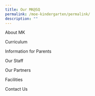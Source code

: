 ```yaml
---
title: Our MK@SQ
permalink: /moe-kindergarten/permalink/
description: ""
---
```





About MK

Curriculum

Information for Parents

Our Staff

Our Partners

Facilities

Contact Us


